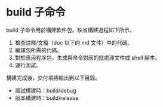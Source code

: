 # build 子命令

build 子命令用於構建軟件包。缺省構建過程如下所示。

1. 檢查註釋/文檔（doc 以下的 md 文件）中的代碼。
2. 編譯包所需的代碼。
3. 對於應用程序包，生成與命令對應的批處理文件或 shell 腳本。
4. 運行測試。

構建完成後，交付項將輸出到以下目錄。

* 調試構建時：build/debug
* 版本構建時：build/release